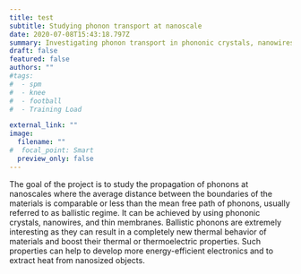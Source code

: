```yaml
---
title: test
subtitle: Studying phonon transport at nanoscale
date: 2020-07-08T15:43:18.797Z
summary: Investigating phonon transport in phononic crystals, nanowires, and membranes.
draft: false
featured: false
authors: ""
#tags:
#  - spm
#  - knee
#  - football
#  - Training Load

external_link: ""
image:
  filename: ""
#  focal_point: Smart
  preview_only: false
---
```

The goal of the project is to study the propagation of phonons at nanoscales where the average distance between the boundaries of the materials is comparable or less than the mean free path of phonons, usually referred to as ballistic regime. It can be achieved by using phononic crystals, nanowires, and thin membranes. Ballistic phonons are extremely interesting as they can result in a completely new thermal behavior of materials and boost their thermal or thermoelectric properties. Such properties can help to develop more energy-efficient electronics and to extract heat from nanosized objects.
